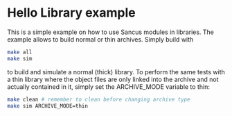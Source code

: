 # Hello Library example
This is a simple example on how to use Sancus modules in libraries. The example allows to build normal or thin archives. Simply build with
```bash
make all
make sim
```
to build and simulate a normal (thick) library. To perform the same tests with a thin library where the object files are only linked into the archive and not actually contained in it, simply set the ARCHIVE_MODE variable to thin:
```bash
make clean # remember to clean before changing archive type
make sim ARCHIVE_MODE=thin
```
